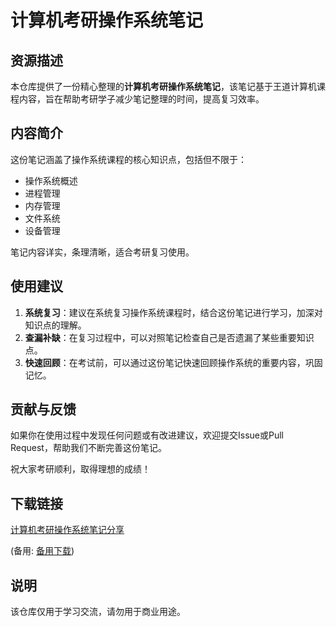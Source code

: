 # 计算机考研操作系统笔记

## 资源描述

本仓库提供了一份精心整理的**计算机考研操作系统笔记**，该笔记基于王道计算机课程内容，旨在帮助考研学子减少笔记整理的时间，提高复习效率。

## 内容简介

这份笔记涵盖了操作系统课程的核心知识点，包括但不限于：

- 操作系统概述
- 进程管理
- 内存管理
- 文件系统
- 设备管理

笔记内容详实，条理清晰，适合考研复习使用。

## 使用建议

1. **系统复习**：建议在系统复习操作系统课程时，结合这份笔记进行学习，加深对知识点的理解。
2. **查漏补缺**：在复习过程中，可以对照笔记检查自己是否遗漏了某些重要知识点。
3. **快速回顾**：在考试前，可以通过这份笔记快速回顾操作系统的重要内容，巩固记忆。

## 贡献与反馈

如果你在使用过程中发现任何问题或有改进建议，欢迎提交Issue或Pull Request，帮助我们不断完善这份笔记。

祝大家考研顺利，取得理想的成绩！

## 下载链接
[计算机考研操作系统笔记分享](https://pan.quark.cn/s/e4971355dda4) 

(备用: [备用下载](https://pan.baidu.com/s/1UgPSY_9qKkQbm7ZdXIH2iA?pwd=1234))

## 说明

该仓库仅用于学习交流，请勿用于商业用途。
